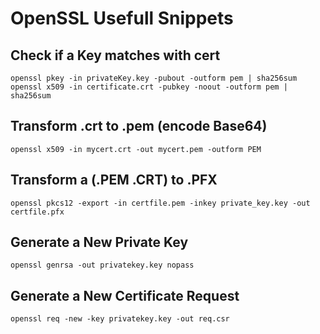 OpenSSL Usefull Snippets
========

Check if a Key matches with cert
--------

    openssl pkey -in privateKey.key -pubout -outform pem | sha256sum
    openssl x509 -in certificate.crt -pubkey -noout -outform pem | sha256sum

Transform .crt to .pem (encode Base64)
--------

    openssl x509 -in mycert.crt -out mycert.pem -outform PEM

Transform a (.PEM .CRT) to .PFX
--------

    openssl pkcs12 -export -in certfile.pem -inkey private_key.key -out certfile.pfx

Generate a New Private Key
--------

    openssl genrsa -out privatekey.key nopass

Generate a New Certificate Request
--------

    openssl req -new -key privatekey.key -out req.csr 
